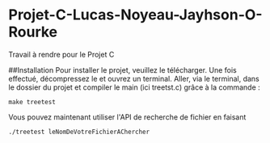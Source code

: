 # Projet-C-Lucas-Noyeau-Jayhson-O-Rourke

Travail à rendre pour le Projet C

##Installation
Pour installer le projet, veuillez le télécharger. Une fois effectué, décompressez le et ouvrez un terminal.
Aller, via le terminal, dans le dossier du projet et compiler le main (ici treetst.c) grâce à la commande :
```
make treetest
```
Vous pouvez maintenant utiliser l'API de recherche de fichier en faisant
```
./treetest leNomDeVotreFichierAChercher
```
